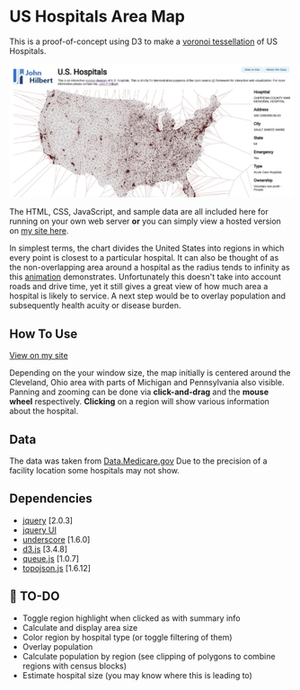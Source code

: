 # US Hospitals Area Map
This is a proof-of-concept using D3 to make a [voronoi tessellation](https://en.wikipedia.org/wiki/Voronoi_diagram "see wikipedia") of US Hospitals.

![d3_hospital_voronoi.jpg](media/d3_hospital_voronoi.jpg "Screenshot")

The HTML, CSS, JavaScript, and sample data are all included here for running on your own web server **or** you can simply view a hosted version on [my site here](https://www.john-hilbert.com/projects/hospital_voronoi/index.html).

In simplest terms, the chart divides the United States into regions in which every point is closest to a particular hospital. It can also be thought of as the non-overlapping area around a hospital as the radius tends to infinity as this [animation](https://en.wikipedia.org/wiki/Voronoi_diagram#/media/File:Voronoi_growth_euclidean.gif "Voronoi tessellation emerging by radial growth from points outward") demonstrates. Unfortunately this doesn't take into account roads and drive time, yet it still gives a great view of how much area a hospital is likely to service. A next step would be to overlay population and subsequently health acuity or disease burden.



## How To Use
[View on my site](https://www.john-hilbert.com/projects/hospital_voronoi/index.html)

Depending on the your window size, the map initially is centered around the Cleveland, Ohio area with parts of Michigan and Pennsylvania also visible. Panning and zooming can be done via **click-and-drag** and the **mouse wheel** respectively. **Clicking** on a region will show various information about the hospital.



## Data
The data was taken from [Data.Medicare.gov](https://data.medicare.gov/Hospital-Compare/Hospital-General-Information/v287-28n3) Due to the precision of a facility location some hospitals may not show.



## Dependencies 
* [jquery](https://jquery.com/) [2.0.3]
* [jquery UI](https://jqueryui.com/)
* [underscore](https://underscorejs.org/) [1.6.0]
* [d3.js](https://d3js.org/) [3.4.8]
* [queue.js](https://github.com/mbostock/queue) [1.0.7]
* [topojson.js](https://github.com/topojson/topojson) [1.6.12]



## :memo: TO-DO
* Toggle region highlight when clicked as with summary info
* Calculate and display area size
* Color region by hospital type (or toggle filtering of them)
* Overlay population
* Calculate population by region (see clipping of polygons to combine regions with census blocks)
* Estimate hospital size (you may know where this is leading to)
